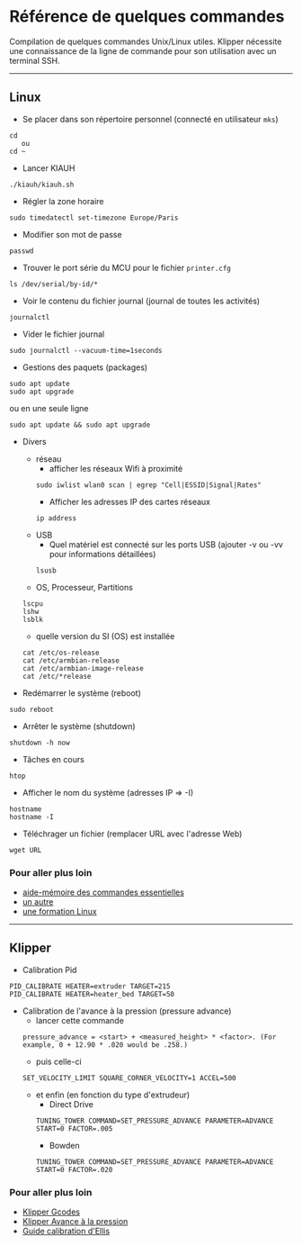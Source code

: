 # Référence de quelques commandes

Compilation de quelques commandes Unix/Linux utiles. Klipper nécessite une connaissance de la ligne de commande pour son utilisation avec un terminal SSH.

-----------------------------

## Linux

- Se placer dans son répertoire personnel (connecté en utilisateur `mks`)
```
cd
   ou
cd ~  
```

- Lancer KIAUH
```
./kiauh/kiauh.sh
```
  
- Régler la zone horaire
```
sudo timedatectl set-timezone Europe/Paris
```

- Modifier son mot de passe
```
passwd
```

- Trouver le port série du MCU pour le fichier `printer.cfg`
```
ls /dev/serial/by-id/*
```

- Voir le contenu du fichier journal (journal de toutes les activités)
```
journalctl 
```

- Vider le fichier journal
```
sudo journalctl --vacuum-time=1seconds
```

- Gestions des paquets (packages)
```
sudo apt update 
sudo apt upgrade
```
ou en une seule ligne
```
sudo apt update && sudo apt upgrade
```

- Divers
  - réseau
    - afficher les réseaux Wifi à proximité
    ```
    sudo iwlist wlan0 scan | egrep "Cell|ESSID|Signal|Rates"
    ```
    - Afficher les adresses IP des cartes réseaux
    ```
    ip address
    ```
  - USB
    - Quel matériel est connecté sur les ports USB (ajouter -v ou -vv pour informations détaillées)
    ```
    lsusb
    ```
  - OS, Processeur, Partitions
  ```
  lscpu
  lshw
  lsblk
  ```
  - quelle version du SI (OS) est installée
  ```
  cat /etc/os-release
  cat /etc/armbian-release
  cat /etc/armbian-image-release
  cat /etc/*release
  ```

- Redémarrer le système (reboot)
```
sudo reboot
```

- Arrêter le système (shutdown)
```
shutdown -h now
```

- Tâches en cours
```
htop
```

- Afficher le nom du système (adresses IP => -I)
```
hostname
hostname -I
```

- Téléchrager un fichier (remplacer URL avec l'adresse Web)
```
wget URL
```

### Pour aller plus loin

- [aide-mémoire des commandes essentielles](https://www.linuxtricks.fr/wiki/memo-commandes-de-base-linux)
- [un autre](https://www.ionos.fr/digitalguide/serveur/configuration/commandes-linux/)
- [une formation Linux](https://blog.microlinux.fr/formation-linux/)

------------------------------

## Klipper

- Calibration Pid
```
PID_CALIBRATE HEATER=extruder TARGET=215
PID_CALIBRATE HEATER=heater_bed TARGET=50
```

- Calibration de l'avance à la pression (pressure advance)
  - lancer cette commande
  ```
  pressure_advance = <start> + <measured_height> * <factor>. (For example, 0 + 12.90 * .020 would be .258.)
  ```
  - puis celle-ci
  ```
  SET_VELOCITY_LIMIT SQUARE_CORNER_VELOCITY=1 ACCEL=500
  ```
  - et enfin (en fonction du type d'extrudeur)
    - Direct Drive
    ```
    TUNING_TOWER COMMAND=SET_PRESSURE_ADVANCE PARAMETER=ADVANCE START=0 FACTOR=.005
    ```  
    - Bowden
    ```
    TUNING_TOWER COMMAND=SET_PRESSURE_ADVANCE PARAMETER=ADVANCE START=0 FACTOR=.020
    ```

### Pour aller plus loin

- [Klipper Gcodes](https://www.klipper3d.org/fr/G-Codes.html#g-codes)
- [Klipper Avance à la pression](https://www.klipper3d.org/fr/Pressure_Advance.html#avance-a-la-pression)
- [Guide calibration d'Ellis](https://ellis3dp.com/Print-Tuning-Guide/)
